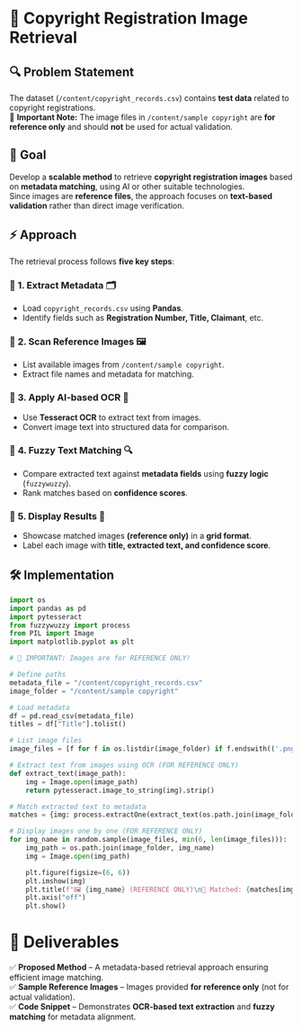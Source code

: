 # 📜 Copyright Registration Image Retrieval  

## 🔍 Problem Statement  
The dataset (`/content/copyright_records.csv`) contains **test data** related to copyright registrations.  
🛑 **Important Note:** The image files in `/content/sample copyright` are **for reference only** and should **not** be used for actual validation.  

## 🎯 Goal  
Develop a **scalable method** to retrieve **copyright registration images** based on **metadata matching**, using AI or other suitable technologies.  
Since images are **reference files**, the approach focuses on **text-based validation** rather than direct image verification.  

## ⚡ Approach  
The retrieval process follows **five key steps**:  

### 🔹 **1. Extract Metadata** 🗂️  
- Load `copyright_records.csv` using **Pandas**.  
- Identify fields such as **Registration Number, Title, Claimant**, etc.  

### 🔹 **2. Scan Reference Images** 🖼️  
- List available images from `/content/sample copyright`.  
- Extract file names and metadata for matching.  

### 🔹 **3. Apply AI-based OCR** 🧠  
- Use **Tesseract OCR** to extract text from images.  
- Convert image text into structured data for comparison.  

### 🔹 **4. Fuzzy Text Matching** 🔍  
- Compare extracted text against **metadata fields** using **fuzzy logic** (`fuzzywuzzy`).  
- Rank matches based on **confidence scores**.  

### 🔹 **5. Display Results** 🎨  
- Showcase matched images **(reference only)** in a **grid format**.  
- Label each image with **title, extracted text, and confidence score**.  

## 🛠️ Implementation  

```python
import os
import pandas as pd
import pytesseract
from fuzzywuzzy import process
from PIL import Image
import matplotlib.pyplot as plt

# 🛑 IMPORTANT: Images are for REFERENCE ONLY!

# Define paths
metadata_file = "/content/copyright_records.csv"
image_folder = "/content/sample copyright"

# Load metadata
df = pd.read_csv(metadata_file)
titles = df["Title"].tolist()

# List image files
image_files = [f for f in os.listdir(image_folder) if f.endswith(('.png', '.jpg', '.jpeg', '.webp'))]

# Extract text from images using OCR (FOR REFERENCE ONLY)
def extract_text(image_path):
    img = Image.open(image_path)
    return pytesseract.image_to_string(img).strip()

# Match extracted text to metadata
matches = {img: process.extractOne(extract_text(os.path.join(image_folder, img)), titles) for img in image_files}

# Display images one by one (FOR REFERENCE ONLY)
for img_name in random.sample(image_files, min(6, len(image_files))):
    img_path = os.path.join(image_folder, img_name)
    img = Image.open(img_path)

    plt.figure(figsize=(6, 6))
    plt.imshow(img)
    plt.title(f"🖼️ {img_name} (REFERENCE ONLY)\n📜 Matched: {matches[img_name][0]}\n🔍 Confidence: {matches[img_name][1]}%", fontsize=10)
    plt.axis("off")
    plt.show()
```

# 📜 Deliverables  

✅ **Proposed Method** – A metadata-based retrieval approach ensuring efficient image matching.  
✅ **Sample Reference Images** – Images provided **for reference only** (not for actual validation).  
✅ **Code Snippet** – Demonstrates **OCR-based text extraction** and **fuzzy matching** for metadata alignment.  
